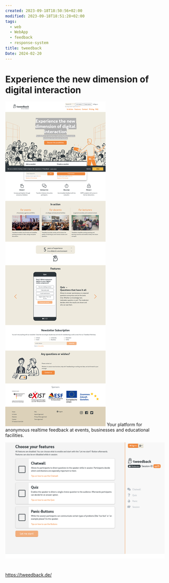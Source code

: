 ```yaml
---
created: 2023-09-18T18:50:56+02:00
modified: 2023-09-18T18:51:28+02:00
tags:
  - web
  - WebApp
  - feedback
  - response-system
title: tweedback
Date: 2024-02-20
---
```



# Experience the new dimension of digital interaction

![](../_asset/2023-09-18-18-50-56_tweedback_image_1.png)
Your platform for anonymous realtime feedback at events, businesses and educational facilities.



![](../_asset/2023-09-18-18-50-56_tweedback_image_2.png)

# 
https://tweedback.de/
